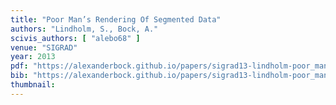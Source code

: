 ```yaml
---
title: "Poor Man’s Rendering Of Segmented Data"
authors: "Lindholm, S., Bock, A."
scivis_authors: [ "alebo68" ]
venue: "SIGRAD"
year: 2013
pdf: "https://alexanderbock.github.io/papers/sigrad13-lindholm-poor_mans_segmentation.pdf"
bib: "https://alexanderbock.github.io/papers/sigrad13-lindholm-poor_mans_segmentation.bib"
thumbnail: 
---
```



